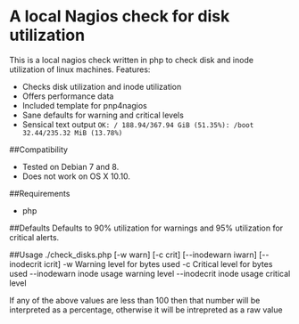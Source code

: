 # A local Nagios check for disk utilization

This is a local nagios check written in php to check disk and inode utilization of linux machines. Features:

* Checks disk utilization and inode utilization
* Offers performance data
* Included template for pnp4nagios
* Sane defaults for warning and critical levels
* Sensical text output `OK: / 188.94/367.94 GiB (51.35%): /boot 32.44/235.32 MiB (13.78%)`

##Compatibility
* Tested on Debian 7 and 8.
* Does not work on OS X 10.10.

##Requirements
* php

##Defaults
Defaults to 90% utilization for warnings and 95% utilization for critical alerts.

##Usage
    ./check_disks.php [-w warn] [-c crit] [--inodewarn iwarn] [--inodecrit icrit]
    -w            Warning level for bytes used
    -c            Critical level for bytes used
    --inodewarn   inode usage warning level
    --inodecrit   inode usage critical level

If any of the above values are less than 100 then that number will be
interpreted as a percentage, otherwise it will be intrepreted as a raw value
